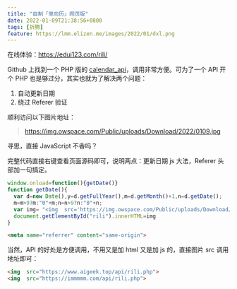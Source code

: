```yaml
---
title: "自制「单向历」网页版"
date: 2022-01-09T21:38:56+0800
tags: [折腾]
feature: https://lmm.elizen.me/images/2022/01/dxl.png
---
```


在线体验：<https://edui123.com/rili/>

Github 上找到一个 PHP 版的 [calendar_api](https://github.com/zzzhxxx/calendar_api)，调用非常方便。可为了一个 API 开个 PHP 也是够过分，其实也就为了解决两个问题：

1. 自动更新日期
2. 绕过 Referer 验证

<!--more-->
顺利访问以下图片地址：

> https://img.owspace.com/Public/uploads/Download/2022/0109.jpg

寻思，直接 JavaScript 不香吗？

完整代码直接右键查看页面源码即可，说明两点：更新日期 js 大法，Referer 头部加一句搞定。

```javascript
window.onload=function(){getDate()}
function getDate(){
  var d=new Date(),y=d.getFullYear(),m=d.getMonth()+1,n=d.getDate();
  m=m>9?m:"0"+m;n=n>9?n:"0"+n;
  var img= "<img  src='https://img.owspace.com/Public/uploads/Download/"+y+"/"+m+n+".jpg'>"
  document.getElementById("rili").innerHTML=img
}
```

```html
<meta name="referrer" content="same-origin">
```

当然，API 的好处是方便调用，不用又是加 html 又是加 js 的，直接图片 src 调用地址即可：

```html
<img  src="https://www.aigeek.top/api/rili.php">
<img  src="https://immmmm.com/api/rili.php">
```